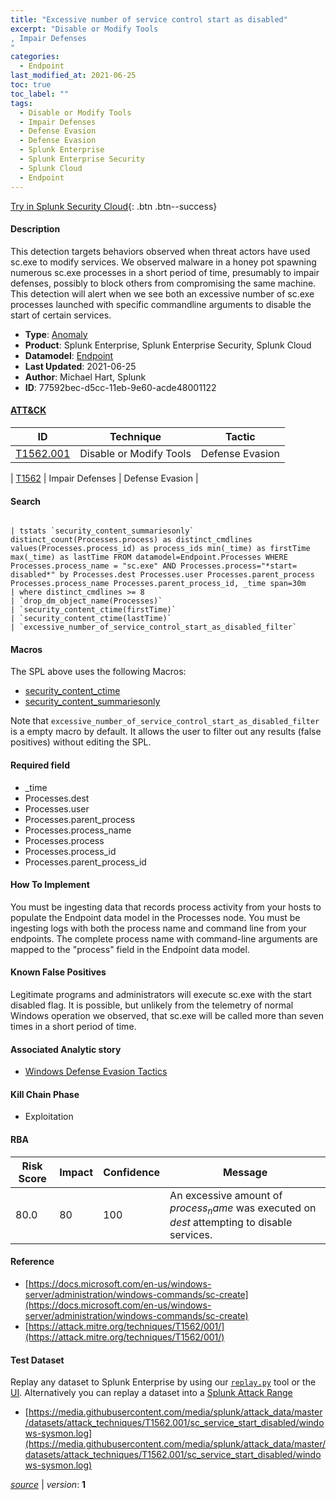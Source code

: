 ```yaml
---
title: "Excessive number of service control start as disabled"
excerpt: "Disable or Modify Tools
, Impair Defenses
"
categories:
  - Endpoint
last_modified_at: 2021-06-25
toc: true
toc_label: ""
tags:
  - Disable or Modify Tools
  - Impair Defenses
  - Defense Evasion
  - Defense Evasion
  - Splunk Enterprise
  - Splunk Enterprise Security
  - Splunk Cloud
  - Endpoint
---
```




[Try in Splunk Security Cloud](https://www.splunk.com/en_us/cyber-security.html){: .btn .btn--success}

#### Description

This detection targets behaviors observed when threat actors have used sc.exe to modify services. We observed malware in a honey pot spawning numerous sc.exe processes in a short period of time, presumably to impair defenses, possibly to block others from compromising the same machine.  This detection will alert when we see both an excessive number of sc.exe processes launched with specific commandline arguments to disable the start of certain services.

- **Type**: [Anomaly](https://github.com/splunk/security_content/wiki/object-Analytic-Types)
- **Product**: Splunk Enterprise, Splunk Enterprise Security, Splunk Cloud
- **Datamodel**: [Endpoint](https://docs.splunk.com/Documentation/CIM/latest/User/Endpoint)
- **Last Updated**: 2021-06-25
- **Author**: Michael Hart, Splunk
- **ID**: 77592bec-d5cc-11eb-9e60-acde48001122


#### [ATT&CK](https://attack.mitre.org/)

| ID             | Technique        |  Tactic             |
| -------------- | ---------------- |-------------------- |
| [T1562.001](https://attack.mitre.org/techniques/T1562/001/) | Disable or Modify Tools | Defense Evasion |

| [T1562](https://attack.mitre.org/techniques/T1562/) | Impair Defenses | Defense Evasion |

#### Search

```

| tstats `security_content_summariesonly` distinct_count(Processes.process) as distinct_cmdlines values(Processes.process_id) as process_ids min(_time) as firstTime max(_time) as lastTime FROM datamodel=Endpoint.Processes WHERE Processes.process_name = "sc.exe" AND Processes.process="*start= disabled*" by Processes.dest Processes.user Processes.parent_process Processes.process_name Processes.parent_process_id, _time span=30m 
| where distinct_cmdlines >= 8 
| `drop_dm_object_name(Processes)` 
| `security_content_ctime(firstTime)` 
| `security_content_ctime(lastTime)` 
| `excessive_number_of_service_control_start_as_disabled_filter`
```

#### Macros
The SPL above uses the following Macros:
* [security_content_ctime](https://github.com/splunk/security_content/blob/develop/macros/security_content_ctime.yml)
* [security_content_summariesonly](https://github.com/splunk/security_content/blob/develop/macros/security_content_summariesonly.yml)

Note that `excessive_number_of_service_control_start_as_disabled_filter` is a empty macro by default. It allows the user to filter out any results (false positives) without editing the SPL.

#### Required field
* _time
* Processes.dest
* Processes.user
* Processes.parent_process
* Processes.process_name
* Processes.process
* Processes.process_id
* Processes.parent_process_id


#### How To Implement
You must be ingesting data that records process activity from your hosts to populate the Endpoint data model in the Processes node. You must be ingesting logs with both the process name and command line from your endpoints. The complete process name with command-line arguments are mapped to the "process" field in the Endpoint data model.

#### Known False Positives
Legitimate programs and administrators will execute sc.exe with the start disabled flag.  It is possible, but unlikely from the telemetry of normal Windows operation we observed, that sc.exe will be called more than seven times in a short period of time.

#### Associated Analytic story
* [Windows Defense Evasion Tactics](/stories/windows_defense_evasion_tactics)


#### Kill Chain Phase
* Exploitation



#### RBA

| Risk Score  | Impact      | Confidence   | Message      |
| ----------- | ----------- |--------------|--------------|
| 80.0 | 80 | 100 | An excessive amount of $process_name$ was executed on $dest$ attempting to disable services. |




#### Reference

* [https://docs.microsoft.com/en-us/windows-server/administration/windows-commands/sc-create](https://docs.microsoft.com/en-us/windows-server/administration/windows-commands/sc-create)
* [https://attack.mitre.org/techniques/T1562/001/](https://attack.mitre.org/techniques/T1562/001/)



#### Test Dataset
Replay any dataset to Splunk Enterprise by using our [`replay.py`](https://github.com/splunk/attack_data#using-replaypy) tool or the [UI](https://github.com/splunk/attack_data#using-ui).
Alternatively you can replay a dataset into a [Splunk Attack Range](https://github.com/splunk/attack_range#replay-dumps-into-attack-range-splunk-server)


* [https://media.githubusercontent.com/media/splunk/attack_data/master/datasets/attack_techniques/T1562.001/sc_service_start_disabled/windows-sysmon.log](https://media.githubusercontent.com/media/splunk/attack_data/master/datasets/attack_techniques/T1562.001/sc_service_start_disabled/windows-sysmon.log)



[*source*](https://github.com/splunk/security_content/tree/develop/detections/endpoint/excessive_number_of_service_control_start_as_disabled.yml) \| *version*: **1**
